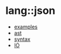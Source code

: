 # lang::json


   * [examples](../../../Library/lang/json/examples)
   * [ast](../../../Library/lang/json/ast)
   * [syntax](../../../Library/lang/json/syntax)
   * [IO](../../../Library/lang/json/IO.md)